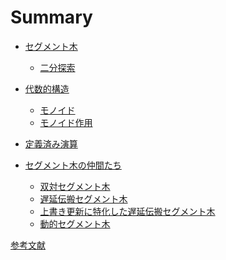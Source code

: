 # Summary

- [セグメント木]()
  - [二分探索](./segment_tree/binary_serach.md)

- [代数的構造](./algebra/introduction.md)
  - [モノイド](./algebra/monoid.md)
  - [モノイド作用](./algebra/monoid_action.md)

- [定義済み演算](./predefined_ops.md)

- [セグメント木の仲間たち]()
  - [双対セグメント木]()
  - [遅延伝搬セグメント木]()
  - [上書き更新に特化した遅延伝搬セグメント木]()
  - [動的セグメント木](./dynamic/dynamic.md)

[参考文献](./reference.md)
